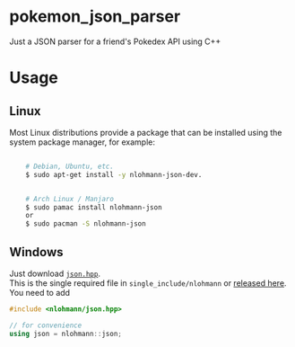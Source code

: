 # pokemon_json_parser
Just a JSON parser for a friend's Pokedex API using C++


Usage
============

Linux
-----

Most Linux distributions provide a package that can be installed using the
system package manager, for example:

```bash

    # Debian, Ubuntu, etc.
    $ sudo apt-get install -y nlohmann-json-dev.
```
```bash

    # Arch Linux / Manjaro
    $ sudo pamac install nlohmann-json
    or
    $ sudo pacman -S nlohmann-json
```

Windows
-----

Just download [`json.hpp`](https://github.com/nlohmann/json/blob/develop/single_include/nlohmann/json.hpp). <br> This is the single required file in `single_include/nlohmann` or [released here](https://github.com/nlohmann/json/releases). You need to add
```cpp
#include <nlohmann/json.hpp>

// for convenience
using json = nlohmann::json;
```
